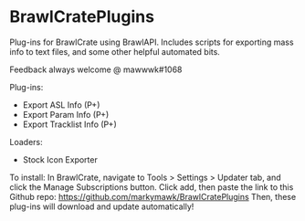 # BrawlCratePlugins
Plug-ins for BrawlCrate using BrawlAPI. Includes scripts for exporting mass info to text files, and some other helpful automated bits.

Feedback always welcome @ mawwwk#1068

Plug-ins:
- Export ASL Info (P+)
- Export Param Info (P+)
- Export Tracklist Info (P+)

Loaders:
- Stock Icon Exporter

To install:
In BrawlCrate, navigate to Tools > Settings > Updater tab, and click the Manage Subscriptions button.
Click add, then paste the link to this Github repo: https://github.com/markymawk/BrawlCratePlugins
Then, these plug-ins will download and update automatically!
